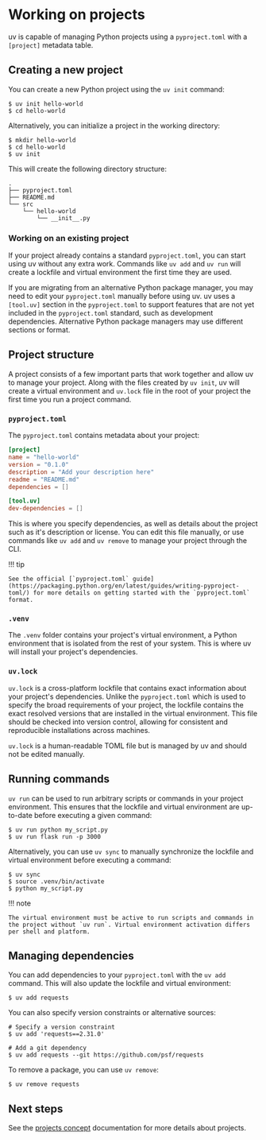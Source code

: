 # Working on projects

uv is capable of managing Python projects using a `pyproject.toml` with a `[project]` metadata table.

## Creating a new project

You can create a new Python project using the `uv init` command:

```console
$ uv init hello-world
$ cd hello-world
```

Alternatively, you can initialize a project in the working directory:

```console
$ mkdir hello-world
$ cd hello-world
$ uv init
```

This will create the following directory structure:

```text
.
├── pyproject.toml
├── README.md
└── src
    └── hello-world
        └── __init__.py
```

### Working on an existing project

If your project already contains a standard `pyproject.toml`, you can start
using uv without any extra work. Commands like `uv add` and `uv run` will
create a lockfile and virtual environment the first time they are used.

If you are migrating from an alternative Python package manager, you may need to
edit your `pyproject.toml` manually before using uv. uv uses a `[tool.uv]` section
in the `pyproject.toml` to support features that are not yet included in the `pyproject.toml` standard, such as development dependencies. Alternative Python package managers may use 
different sections or format.

## Project structure

A project consists of a few important parts that work together and allow uv to
manage your project. Along with the files created by `uv init`, uv will create a
virtual environment and `uv.lock` file in the root of your project the first time you
run a project command.

### `pyproject.toml`

The `pyproject.toml` contains metadata about your project:

```toml title="pyproject.toml"
[project]
name = "hello-world"
version = "0.1.0"
description = "Add your description here"
readme = "README.md"
dependencies = []

[tool.uv]
dev-dependencies = []
```

This is where you specify dependencies, as well as details about the project
such as it's description or license. You can edit this file manually, or use
commands like `uv add` and `uv remove` to manage your project through the
CLI.

!!! tip

    See the official [`pyproject.toml` guide](https://packaging.python.org/en/latest/guides/writing-pyproject-toml/) for more details on getting started with the `pyproject.toml` format.

### `.venv`

The `.venv` folder contains your project's virtual environment, a Python
environment that is isolated from the rest of your system. This is where uv will
install your project's dependencies.

### `uv.lock`

`uv.lock` is a cross-platform lockfile that contains exact information about your
project's dependencies. Unlike the `pyproject.toml` which is used to specify the
broad requirements of your project, the lockfile contains the exact resolved versions
that are installed in the virtual environment. This file should be checked into version
control, allowing for consistent and reproducible installations across machines.

`uv.lock` is a human-readable TOML file but is managed by uv and should not be
edited manually.

## Running commands

`uv run` can be used to run arbitrary scripts or commands in your project
environment. This ensures that the lockfile and virtual environment are
up-to-date before executing a given command:

```console
$ uv run python my_script.py
$ uv run flask run -p 3000
```

Alternatively, you can use `uv sync` to manually synchronize the lockfile and
virtual environment before executing a command:

```console
$ uv sync
$ source .venv/bin/activate
$ python my_script.py
```

!!! note

    The virtual environment must be active to run scripts and commands in the project without `uv run`. Virtual environment activation differs per shell and platform.

## Managing dependencies

You can add dependencies to your `pyproject.toml` with the `uv add` command.
This will also update the lockfile and virtual environment:

```console
$ uv add requests
```

You can also specify version constraints or alternative sources:

```console
# Specify a version constraint
$ uv add 'requests==2.31.0'

# Add a git dependency
$ uv add requests --git https://github.com/psf/requests
```

To remove a package, you can use `uv remove`:

```console
$ uv remove requests
```

## Next steps

See the [projects concept](../concepts/projects.md) documentation for more details about
projects.
